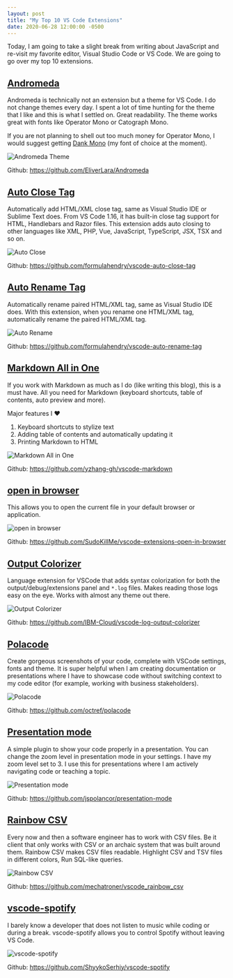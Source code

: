 ```yaml
---
layout: post
title: "My Top 10 VS Code Extensions"
date: 2020-06-28 12:00:00 -0500
---
```


Today, I am going to take a slight break from writing about JavaScript and re-visit my favorite editor, Visual Studio Code or VS Code. We are going to go over my top 10 extensions.

## [Andromeda](https://marketplace.visualstudio.com/items?itemName=EliverLara.andromeda)

Andromeda is technically not an extension but a theme for VS Code. I do not change themes every day. I spent a lot of time hunting for the theme that I like and this is what I settled on. Great readability. The theme works great with fonts like Operator Mono or Catograph Mono.

If you are not planning to shell out too much money for Operator Mono, I would suggest getting [Dank Mono](https://dank.sh/) (my font of choice at the moment).

![Andromeda Theme](/blog/assets/andromeda.png "Andromeda Theme")

Github: https://github.com/EliverLara/Andromeda

## [Auto Close Tag](https://marketplace.visualstudio.com/items?itemName=formulahendry.auto-close-tag)

Automatically add HTML/XML close tag, same as Visual Studio IDE or Sublime Text does. From VS Code 1.16, it has built-in close tag support for HTML, Handlebars and Razor files. This extension adds auto closing to other languages like XML, PHP, Vue, JavaScript, TypeScript, JSX, TSX and so on.

![Auto Close](/blog/assets/auto-close.gif "Auto Close")

Github: https://github.com/formulahendry/vscode-auto-close-tag

## [Auto Rename Tag](https://marketplace.visualstudio.com/items?itemName=formulahendry.auto-rename-tag)

Automatically rename paired HTML/XML tag, same as Visual Studio IDE does. With this extension, when you rename one HTML/XML tag, automatically rename the paired HTML/XML tag.

![Auto Rename](/blog/assets/auto-rename.gif "Auto Rename")

Github: https://github.com/formulahendry/vscode-auto-rename-tag

## [Markdown All in One](https://marketplace.visualstudio.com/items?itemName=yzhang.markdown-all-in-one)

If you work with Markdown as much as I do (like writing this blog), this is a must have. All you need for Markdown (keyboard shortcuts, table of contents, auto preview and more).

Major features I ❤️

1. Keyboard shortcuts to stylize text
2. Adding table of contents and automatically updating it
3. Printing Markdown to HTML

![Markdown All in One](/blog/assets/toggle-bold.gif "Toggle Bold")

Github: https://github.com/yzhang-gh/vscode-markdown

## [open in browser](https://marketplace.visualstudio.com/items?itemName=techer.open-in-browser)

This allows you to open the current file in your default browser or application.

![open in browser](/blog/assets/open-in-browser.jpg "Right Click Menu")

Github: https://github.com/SudoKillMe/vscode-extensions-open-in-browser

## [Output Colorizer](https://marketplace.visualstudio.com/items?itemName=IBM.output-colorizer)

Language extension for VSCode that adds syntax colorization for both the output/debug/extensions panel and `*.log` files. Makes reading those logs easy on the eye. Works with almost any theme out there.

![Output Colorizer](/blog/assets/output-colorizer.jpg "VS Code Git Output")

Github: https://github.com/IBM-Cloud/vscode-log-output-colorizer

## [Polacode](https://marketplace.visualstudio.com/items?itemName=pnp.polacode)

Create gorgeous screenshots of your code, complete with VSCode settings, fonts and theme. It is super helpful when I am creating documentation or presentations where I have to showcase code without switching context to my code editor (for example, working with business stakeholders).

![Polacode](/blog/assets/polacode.gif "Polacode Usage")

Github: https://github.com/octref/polacode

## [Presentation mode](https://marketplace.visualstudio.com/items?itemName=jspolancor.presentationmode)

A simple plugin to show your code properly in a presentation. You can change the zoom level in presentation mode in your settings. I have my zoom level set to 3. I use this for presentations where I am actively navigating code or teaching a topic.

![Presentation mode](/blog/assets/presentation-mode.gif "Presentation Mode Usage")

Github: https://github.com/jspolancor/presentation-mode

## [Rainbow CSV](https://marketplace.visualstudio.com/items?itemName=mechatroner.rainbow-csv)

Every now and then a software engineer has to work with CSV files. Be it client that only works with CSV or an archaic system that was built around them. Rainbow CSV makes CSV files readable. Highlight CSV and TSV files in different colors, Run SQL-like queries.

![Rainbow CSV](/blog/assets/rainbow-csv.png "Rainbow CSV Preview")

Github: https://github.com/mechatroner/vscode_rainbow_csv

## [vscode-spotify](https://marketplace.visualstudio.com/items?itemName=shyykoserhiy.vscode-spotify)

I barely know a developer that does not listen to music while coding or during a break. vscode-spotify allows you to control Spotify without leaving VS Code.

![vscode-spotify](/blog/assets/vscode-spotify.png "Current Spotify Track in VS Code")

Github: https://github.com/ShyykoSerhiy/vscode-spotify
